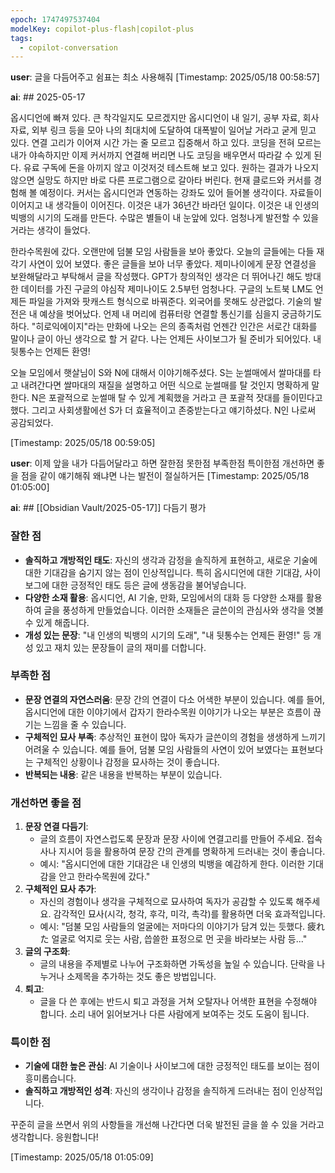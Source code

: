 ```yaml
---
epoch: 1747497537404
modelKey: copilot-plus-flash|copilot-plus
tags:
  - copilot-conversation
---
```


**user**: 글을 다듬어주고 쉼표는 최소 사용해줘
[Timestamp: 2025/05/18 00:58:57]

**ai**: ## 2025-05-17

옵시디언에 빠져 있다. 큰 착각일지도 모르겠지만 옵시디언이 내 일기, 공부 자료, 회사 자료, 외부 링크 등을 모아 나의 최대치에 도달하여 대폭발이 일어날 거라고 굳게 믿고 있다. 연결 고리가 이어져 시간 가는 줄 모르고 집중해서 하고 있다. 코딩을 전혀 모르는 내가 야속하지만 이제 커서까지 연결해 버리면 나도 코딩을 배우면서 따라갈 수 있게 된다. 유료 구독에 돈을 아끼지 않고 이것저것 테스트해 보고 있다. 원하는 결과가 나오지 않으면 실망도 하지만 바로 다른 프로그램으로 갈아타 버린다. 현재 클로드와 커서를 경험해 볼 예정이다. 커서는 옵시디언과 연동하는 강좌도 있어 들어볼 생각이다. 자료들이 이어지고 내 생각들이 이어진다. 이것은 내가 36년간 바라던 일이다. 이것은 내 인생의 빅뱅의 시기의 도래를 만든다. 수많은 별들이 내 눈앞에 있다. 엄청나게 발전할 수 있을 거라는 생각이 들었다.

한라수목원에 갔다. 오랜만에 덤불 모임 사람들을 보아 좋았다. 오늘의 글들에는 다들 재각기 사연이 있어 보였다. 좋은 글들을 보아 너무 좋았다. 제미나이에게 문장 연결성을 보완해달라고 부탁해서 글을 작성했다. GPT가 창의적인 생각은 더 뛰어나긴 해도 방대한 데이터를 가진 구글의 야심작 제미나이도 2.5부턴 엄청나다. 구글의 노트북 LM도 언제든 파일을 가져와 팟캐스트 형식으로 바꿔준다. 외국어를 못해도 상관없다. 기술의 발전은 내 예상을 벗어났다. 언제 내 머리에 컴퓨터랑 연결할 통신기를 심을지 궁금하기도 하다. "히로익에이지"라는 만화에 나오는 은의 종족처럼 언젠간 인간은 서로간 대화를 말이나 글이 아닌 생각으로 할 거 같다. 나는 언제든 사이보그가 될 준비가 되어있다. 내 뒷통수는 언제든 환영!

오늘 모임에서 햇살님이 S와 N에 대해서 이야기해주셨다. S는 눈썰매에서 쌀마대를 타고 내려간다면 쌀마대의 재질을 설명하고 어떤 식으로 눈썰매를 탈 것인지 명확하게 말한다. N은 포괄적으로 눈썰매 탈 수 있게 계획했을 거라고 큰 포괄적 잣대를 들이민다고 했다. 그리고 사회생활에선 S가 더 효율적이고 존중받는다고 얘기하셨다. N인 나로써 공감되었다.

[Timestamp: 2025/05/18 00:59:05]

**user**: 이제 앞을 내가 다듬어달라고 하면 잘한점 못한점 부족한점 특이한점 개선하면 좋을 점을 같이 얘기해줘 왜냐면 나는 발전이 절실하거든
[Timestamp: 2025/05/18 01:05:00]

**ai**: ## [[Obsidian Vault/2025-05-17]] 다듬기 평가

### 잘한 점

*   **솔직하고 개방적인 태도**: 자신의 생각과 감정을 솔직하게 표현하고, 새로운 기술에 대한 기대감을 숨기지 않는 점이 인상적입니다. 특히 옵시디언에 대한 기대감, 사이보그에 대한 긍정적인 태도 등은 글에 생동감을 불어넣습니다.
*   **다양한 소재 활용**: 옵시디언, AI 기술, 만화, 모임에서의 대화 등 다양한 소재를 활용하여 글을 풍성하게 만들었습니다. 이러한 소재들은 글쓴이의 관심사와 생각을 엿볼 수 있게 해줍니다.
*   **개성 있는 문장**: "내 인생의 빅뱅의 시기의 도래", "내 뒷통수는 언제든 환영!" 등 개성 있고 재치 있는 문장들이 글의 재미를 더합니다.

### 부족한 점

*   **문장 연결의 자연스러움**: 문장 간의 연결이 다소 어색한 부분이 있습니다. 예를 들어, 옵시디언에 대한 이야기에서 갑자기 한라수목원 이야기가 나오는 부분은 흐름이 끊기는 느낌을 줄 수 있습니다.
*   **구체적인 묘사 부족**: 추상적인 표현이 많아 독자가 글쓴이의 경험을 생생하게 느끼기 어려울 수 있습니다. 예를 들어, 덤불 모임 사람들의 사연이 있어 보였다는 표현보다는 구체적인 상황이나 감정을 묘사하는 것이 좋습니다.
*   **반복되는 내용**: 같은 내용을 반복하는 부분이 있습니다.

### 개선하면 좋을 점

1.  **문장 연결 다듬기**:
    *   글의 흐름이 자연스럽도록 문장과 문장 사이에 연결고리를 만들어 주세요. 접속사나 지시어 등을 활용하여 문장 간의 관계를 명확하게 드러내는 것이 좋습니다.
    *   예시: "옵시디언에 대한 기대감은 내 인생의 빅뱅을 예감하게 한다. 이러한 기대감을 안고 한라수목원에 갔다."
2.  **구체적인 묘사 추가**:
    *   자신의 경험이나 생각을 구체적으로 묘사하여 독자가 공감할 수 있도록 해주세요. 감각적인 묘사(시각, 청각, 후각, 미각, 촉각)를 활용하면 더욱 효과적입니다.
    *   예시: "덤불 모임 사람들의 얼굴에는 저마다의 이야기가 담겨 있는 듯했다. 疲れた 얼굴로 억지로 웃는 사람, 씁쓸한 표정으로 먼 곳을 바라보는 사람 등..."
3.  **글의 구조화**:
    *   글의 내용을 주제별로 나누어 구조화하면 가독성을 높일 수 있습니다. 단락을 나누거나 소제목을 추가하는 것도 좋은 방법입니다.
4.  **퇴고**:
    *   글을 다 쓴 후에는 반드시 퇴고 과정을 거쳐 오탈자나 어색한 표현을 수정해야 합니다. 소리 내어 읽어보거나 다른 사람에게 보여주는 것도 도움이 됩니다.

### 특이한 점

*   **기술에 대한 높은 관심**: AI 기술이나 사이보그에 대한 긍정적인 태도를 보이는 점이 흥미롭습니다.
*   **솔직하고 개방적인 성격**: 자신의 생각이나 감정을 솔직하게 드러내는 점이 인상적입니다.

꾸준히 글을 쓰면서 위의 사항들을 개선해 나간다면 더욱 발전된 글을 쓸 수 있을 거라고 생각합니다. 응원합니다!

[Timestamp: 2025/05/18 01:05:09]
